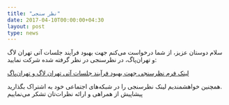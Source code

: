 ```yaml
---
title: "نظر سنجی"
date: 2017-04-10T00:00:00+04:30
layout: post
type: news
---
```

سلام دوستان عزیز، از شما درخواست می‌کنم جهت بهبود فرآیند جلسات آتی تهران لاگ و تهران‌پاگ، در نظرسنجی در نظر گرفته شده شرکت نمایید:

[لینک فرم نظرسنجی جهت بهبود فرآیند جلسات آتی تهران لاگ و تهران‌پاگ](http://goo.gl/U4qw2G)

همچنین خواهشمندیم لینک نظرسنجی را در شبکه‌های اجتماعی خود به اشتراک بگذارید.  
پیشاپیش از همراهی و ارائه نظرات‌تان تشکر می‌نماییم